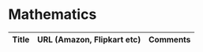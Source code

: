 # Mathematics 

| Title                                           | URL (Amazon, Flipkart etc) | Comments| 
|-------------------------------------------------|----------------------------|---------|
